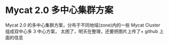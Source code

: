 # Mycat 2.0 多中心集群方案
Mycat 2.0 的多中心集群方案，分布于不同地域(zone)内的一些 Mycat Cluster 组成双中心多 3 中心方案，
太困了，明天在整理，还要把图片上传了+ github 上面的信息
